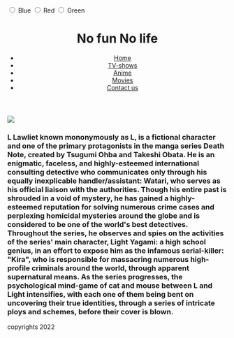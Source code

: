 <html>
<head>
<title>My Example</title>

<script>
// Wait for DOM to load
document.addEventListener("DOMContentLoaded", function(event) {

  // Put the button into a variable
  var e = document.getElementById("myForm");
  
  // Wait for user to click the button
  e.addEventListener( "change", function() {
  
    // Put the selected value into a variable
    var myColor = this.color.value;
    
    // The "Switch" statement.
    switch ( myColor ) {
    
    case "Blue":
      alert("Just like the sky!");
      break;

    case "Red":
      alert("Quite daring!");
      break;

    case "Green":
      alert("Like... grass?");
      break;
      
    }
  }, false);
});
</script>

<!-- Replace '{action page}' with your own action page to support non-JavaScript users -->
<form id="myForm" name="myForm" action="{action page}">
  <label>
    <input type="radio" name="color" value="Blue"> Blue
  </label>
  <label>
    <input type="radio" name="color" value="Red"> Red
  </label>
  <label>
    <input type="radio" name="color" value="Green"> Green
  </label>
</form>
<body>
  <header>
      <h1>
          No fun No life
      </h1>
      <nav>
          <ul>
              <li>
                   <a href="https://ibrahim-hikari.github.io/entertainment/">
                       Home
                   </a>
               </li>
              <li>
                  <a href="https://omar7100.github.io/entertainment/
">
                      TV-shows
                  </a>
              </li>
              <li>
                  <a href="https://ahmadboxx.github.io/Entertainmentnew/">
                      Anime
                  </a>
              </li>
              <li>
                  <a href="https://obadeh.github.io/ENTERTAINMENT/">
                      Movies
                  </a>
              </li>
              <li>
                  <a href="https://www.facebook.com/ibrahim.ajarmeh.3">
                      Contact us
                  </a>
              </li>
          </ul>
      </nav>
  </header>
  <main>
  <article>
      <section>
      </section>
      <section>
      </section>
  </article>  <main>
       <img src="https://imgix.ranker.com/user_node_img/50084/1001673145/original/l-was-lying-to-the-orphans-about-his-motivations-photo-u1?w=650&q=50&fm=pjpg&fit=crop&crop=faces"/>

   <h3>
       L Lawliet known mononymously as L, is a fictional character and one of the primary protagonists in the manga series Death Note, created by Tsugumi Ohba and Takeshi Obata. He is an enigmatic, faceless, and highly-esteemed international consulting detective who communicates only through his equally inexplicable handler/assistant: Watari, who serves as his official liaison with the authorities. Though his entire past is shrouded in a void of mystery, he has gained a highly-esteemed reputation for solving numerous crime cases and perplexing homicidal mysteries around the globe and is considered to be one of the world's best detectives.
Throughout the series, he observes and spies on the activities of the series' main character, Light Yagami: a high school genius, in an effort to expose him as the infamous serial-killer: "Kira", who is responsible for massacring numerous high-profile criminals around the world, through apparent supernatural means. As the series progresses, the psychological mind-game of cat and mouse between L and Light intensifies, with each one of them being bent on uncovering their true identities, through a series of intricate ploys and schemes, before their cover is blown.
   </h3>
  <article>
      <section>
      </section>
      <section>
      </section>
  </article>
  </main>
  <footer>
      copyrights 2022
  </footer>
</body>
</html>

